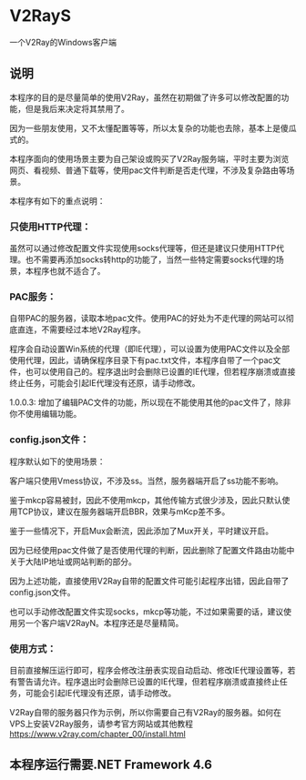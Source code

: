# V2RayS
一个V2Ray的Windows客户端

## 说明
本程序的目的是尽量简单的使用V2Ray，虽然在初期做了许多可以修改配置的功能，但是我后来决定将其禁用了。

因为一些朋友使用，又不太懂配置等等，所以太复杂的功能也去除，基本上是傻瓜式的。

本程序面向的使用场景主要为自己架设或购买了V2Ray服务端，平时主要为浏览网页、看视频、普通下载等，使用pac文件判断是否走代理，不涉及复杂路由等场景。

本程序有如下的重点说明：
### 只使用HTTP代理：
虽然可以通过修改配置文件实现使用socks代理等，但还是建议只使用HTTP代理。也不需要再添加socks转http的功能了，当然一些特定需要socks代理的场景，本程序也就不适合了。
### PAC服务：
自带PAC的服务器，读取本地pac文件。使用PAC的好处为不走代理的网站可以彻底直连，不需要经过本地V2Ray程序。

程序会自动设置Win系统的代理（即IE代理），可以设置为使用PAC文件以及全部使用代理，因此，请确保程序目录下有pac.txt文件，本程序自带了一个pac文件，也可以使用自己的。程序退出时会删除已设置的IE代理，但若程序崩溃或直接终止任务，可能会引起IE代理没有还原，请手动修改。

1.0.0.3: 增加了编辑PAC文件的功能，所以现在不能使用其他的pac文件了，除非你不使用编辑功能。
### config.json文件：
程序默认如下的使用场景：

客户端只使用Vmess协议，不涉及ss。当然，服务器端开启了ss功能不影响。

鉴于mkcp容易被封，因此不使用mkcp，其他传输方式很少涉及，因此只默认使用TCP协议，建议在服务器端开启BBR，效果与mKcp差不多。

鉴于一些情况下，开启Mux会断流，因此添加了Mux开关，平时建议开启。

因为已经使用pac文件做了是否使用代理的判断，因此删除了配置文件路由功能中关于大陆IP地址或网站判断的部分。

因为上述功能，直接使用V2Ray自带的配置文件可能引起程序出错，因此自带了config.json文件。

也可以手动修改配置文件实现socks，mkcp等功能，不过如果需要的话，建议使用另一个客户端V2RayN。本程序还是尽量精简。

### 使用方式：
目前直接解压运行即可，程序会修改注册表实现自动启动、修改IE代理设置等，若有警告请允许。程序退出时会删除已设置的IE代理，但若程序崩溃或直接终止任务，可能会引起IE代理没有还原，请手动修改。

V2Ray自带的服务器只作为示例，所以你需要自己有V2Ray的服务器。如何在VPS上安装V2Ray服务，请参考官方网站或其他教程
https://www.v2ray.com/chapter_00/install.html

## 本程序运行需要.NET Framework 4.6
